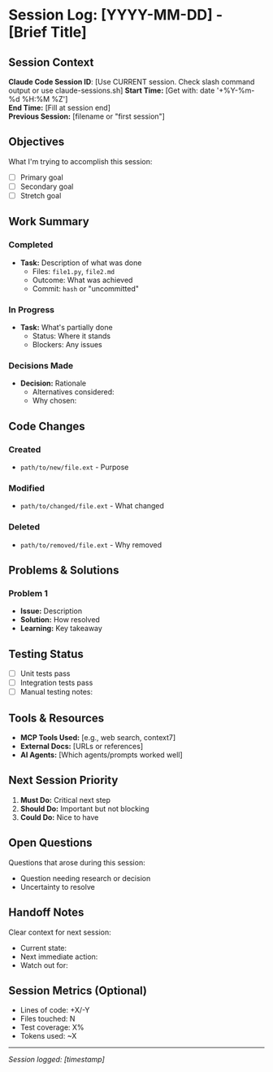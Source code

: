 # Session Log: [YYYY-MM-DD] - [Brief Title]

## Session Context

**Claude Code Session ID**: [Use CURRENT session. Check slash command output or use claude-sessions.sh]
**Start Time:** [Get with: date '+%Y-%m-%d %H:%M %Z']  
**End Time:** [Fill at session end]  
**Previous Session:** [filename or "first session"]  

## Objectives

What I'm trying to accomplish this session:

- [ ] Primary goal
- [ ] Secondary goal
- [ ] Stretch goal

## Work Summary

### Completed

- **Task:** Description of what was done
  - Files: `file1.py`, `file2.md`
  - Outcome: What was achieved
  - Commit: `hash` or "uncommitted"

### In Progress

- **Task:** What's partially done
  - Status: Where it stands
  - Blockers: Any issues

### Decisions Made

- **Decision:** Rationale
  - Alternatives considered:
  - Why chosen:

## Code Changes

### Created

- `path/to/new/file.ext` - Purpose

### Modified

- `path/to/changed/file.ext` - What changed

### Deleted

- `path/to/removed/file.ext` - Why removed

## Problems & Solutions

### Problem 1

- **Issue:** Description
- **Solution:** How resolved
- **Learning:** Key takeaway

## Testing Status

- [ ] Unit tests pass
- [ ] Integration tests pass
- [ ] Manual testing notes:

## Tools & Resources

- **MCP Tools Used:** [e.g., web search, context7]
- **External Docs:** [URLs or references]
- **AI Agents:** [Which agents/prompts worked well]

## Next Session Priority

1. **Must Do:** Critical next step
2. **Should Do:** Important but not blocking
3. **Could Do:** Nice to have

## Open Questions

Questions that arose during this session:

- Question needing research or decision
- Uncertainty to resolve

## Handoff Notes

Clear context for next session:

- Current state:
- Next immediate action:
- Watch out for:

## Session Metrics (Optional)

- Lines of code: +X/-Y
- Files touched: N
- Test coverage: X%
- Tokens used: ~X

---

*Session logged: [timestamp]*
